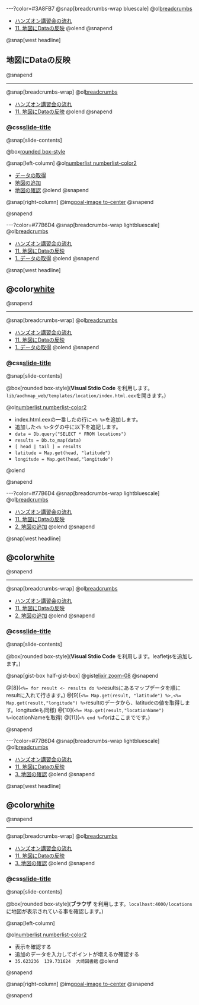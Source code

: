 ---?color=#3A8FB7
@snap[breadcrumbs-wrap bluescale]
@ol[breadcrumbs](false)
- [ハンズオン講習会の流れ](#/3)
- [11. 地図にDataの反映](#/)
@olend
@snapend

@snap[west headline]
## 地図にDataの反映
@snapend

---
@snap[breadcrumbs-wrap]
@ol[breadcrumbs](false)
- [ハンズオン講習会の流れ](#/3)
- [11. 地図にDataの反映](#/)
@olend
@snapend

### @css[slide-title](地図にDataの反映)

@snap[slide-contents]

@box[rounded box-style](Dbモジュールを利用した表示)

@snap[left-column]
@ol[numberlist numberlist-color2](false)
- [データの取得](#/157)
- [地図の追加](#/159)
- [地図の確認](#/161)
@olend
@snapend

@snap[right-column]
@img[goal-image to-center](template/img/map-view-12/map-view.png)
@snapend

@snapend


---?color=#77B6D4
@snap[breadcrumbs-wrap lightbluescale]
@ol[breadcrumbs](false)
- [ハンズオン講習会の流れ](#/3)
- [11. 地図にDataの反映](#/155)
- [1. データの取得](#/)
@olend
@snapend

@snap[west headline]
## @color[white](データの取得)
@snapend

---
@snap[breadcrumbs-wrap]
@ol[breadcrumbs](false)
- [ハンズオン講習会の流れ](#/3)
- [11. 地図にDataの反映](#/155)
- [1. データの取得](#/)
@olend
@snapend

### @css[slide-title](データの取得)

@snap[slide-contents]

@box[rounded box-style](**Visual Stdio Code** を利用します。```lib/aodhmap_web/templates/location/index.html.eex```を開きます。)

@ol[numberlist numberlist-color2](false)
- index.html.eexの一番したの行に```<% %>```を追加します。
- 追加した```<% %>```タグの中に以下を追記します。
- ```data = Db.query("SELECT * FROM locations")```
- ```results = Db.to_map(data)```
- ```[ head | tail ] = results```
- ```latitude = Map.get(head, "latitude")```
- ```longitude = Map.get(head,"longitude")```

@olend

@snapend


---?color=#77B6D4
@snap[breadcrumbs-wrap lightbluescale]
@ol[breadcrumbs](false)
- [ハンズオン講習会の流れ](#/3)
- [11. 地図にDataの反映](#/155)
- [2. 地図の追加](#/)
@olend
@snapend

@snap[west headline]
## @color[white]( 地図の追加)
@snapend

---
@snap[breadcrumbs-wrap]
@ol[breadcrumbs](false)
- [ハンズオン講習会の流れ](#/3)
- [11. 地図にDataの反映](#/155)
- [2. 地図の追加](#/)
@olend
@snapend

### @css[slide-title]( 地図の追加)

@snap[slide-contents]

@box[rounded box-style](**Visual Stdio Code** を利用します。leafletjsを追加します。)

@snap[gist-box half-gist-box]
@gist[elixir zoom-08](Yoosuke/f9a5bd29b93dab9573596993a5456c85)
@snapend

@[8](```<%= for result <- results do %>```resultsにあるマップデータを順にresultに入れて行きます。)
@[9](```<%= Map.get(result, "latitude") %>,<%= Map.get(result,"longitude") %>```resultのデータから、latitudeの値を取得します。longitudeも同様)
@[10](```<%= Map.get(result,"locationName") %>```locationNameを取得)
@[11](```<% end %>```forはここまでです。)

@snapend

---?color=#77B6D4
@snap[breadcrumbs-wrap lightbluescale]
@ol[breadcrumbs](false)
- [ハンズオン講習会の流れ](#/3)
- [11. 地図にDataの反映](#/155)
- [3. 地図の確認](#/)
@olend
@snapend

@snap[west headline]
## @color[white](地図の確認)
@snapend

---
@snap[breadcrumbs-wrap]
@ol[breadcrumbs](false)
- [ハンズオン講習会の流れ](#/3)
- [11. 地図にDataの反映](#/155)
- [3. 地図の確認](#/)
@olend
@snapend

### @css[slide-title](地図の確認)

@snap[slide-contents]

@box[rounded box-style](**ブラウザ** を利用します。```localhost:4000/locations```に地図が表示されている事を確認します。)

@snap[left-column]

@ol[numberlist numberlist-color2](false)
- 表示を確認する
- 追加のデータを入力してポイントが増えるか確認する
- ```35.623236	139.731624	大崎図書館```
@olend

@snapend

@snap[right-column]
@img[goal-image to-center](template/img/map-view-12/map-view.png)
@snapend

@snapend

